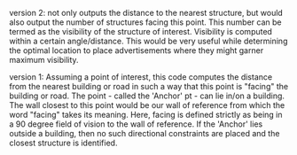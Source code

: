 version 2: not only outputs the distance to the nearest structure, but would also output the number of structures facing this point. This number can be termed as the visibility of the structure of interest. Visibility is computed within a certain angle/distance. 
This would be very useful while determining the optimal location to place advertisements where they might garner maximum visibility.

version 1: Assuming a point of interest, this code computes the distance from the nearest building or road in such a way that this point is "facing" the building or road.
The point - called the 'Anchor' pt - can lie in/on a building. The wall closest to this point would be our wall of reference from which the word "facing" takes its meaning. Here, facing is defined strictly as being in a 90 degree field of vision to the wall of reference. If the 'Anchor' lies outside a building, then no such directional constraints are placed and the closest structure is identified.
